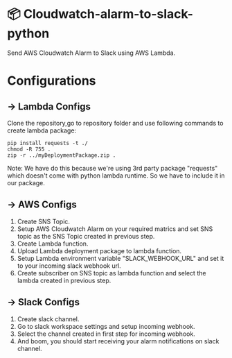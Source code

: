 # :package: Cloudwatch-alarm-to-slack-python
Send AWS Cloudwatch Alarm to Slack using AWS Lambda.

# Configurations

## → Lambda Configs
Clone the repository,go to repository folder and use following commands to create lambda package:
```
pip install requests -t ./
chmod -R 755 .
zip -r ../myDeploymentPackage.zip .
```
Note: We have do this because we're using 3rd party package "requests" which doesn't come with python lambda runtime. So we have to include it in our package.

## → AWS Configs
1. Create SNS Topic.
2. Setup AWS Cloudwatch Alarm on your required matrics and set SNS topic as the SNS Topic created in previous step.
3. Create Lambda function.
4. Upload Lambda deployment package to lambda function.
5. Setup Lambda environment variable "SLACK_WEBHOOK_URL" and set it to your incoming slack webhook url.
6. Create subscriber on SNS topic as lambda function and select the lambda created in previous step.

## → Slack Configs
1. Create slack channel.
2. Go to slack workspace settings and setup incoming webhook.
3. Select the channel created in first step for incoming webhook.
4. And boom, you should start receiving your alarm notifications on slack channel.
